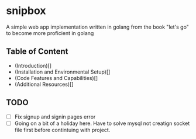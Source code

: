 # snipbox

A simple web app implementation written in golang from the book "let's go"  to become more proficient in golang

## Table of Content

- (Introduction)[]
- (Installation and Environmental Setup)[]
- (Code Features and Capabilities)[]
- (Additional Resources)[]

## TODO

- [ ] Fix signup and signin pages error
- [ ] Going on a bit of a holiday here. Have to solve mysql not creatign socket file first before contintuing with project.
